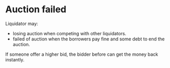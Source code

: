 # Auction failed

Liquidator may:

* losing auction when competing with other liquidators.
* failed of auction when the borrowers pay fine and some debt to end the auction.

If someone offer a higher bid, the bidder before can get the money back instantly.
